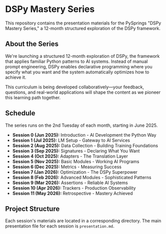 # DSPy Mastery Series

This repository contains the presentation materials for the PySprings "DSPy
Mastery Series," a 12-month structured exploration of the DSPy framework.

## About the Series

We're launching a structured 12-month exploration of DSPy, the framework that
applies familiar Python patterns to AI systems. Instead of manual prompt
engineering, DSPy enables declarative programming where you specify what you
want and the system automatically optimizes how to achieve it.

This curriculum is being developed collaboratively—your feedback, questions,
and real-world applications will shape the content as we pioneer this learning
path together.

## Schedule

The series runs on the 2nd Tuesday of each month, starting in June 2025.

- **Session 0 (Jun 2025):** Introduction - AI Development the Python Way
- **Session 1 (Jul 2025):** LM Setup - Gateway to AI Services
- **Session 2 (Aug 2025):** Data Collection - Building Training Foundations
- **Session 3 (Sep 2025):** Signatures - Declaring What You Want
- **Session 4 (Oct 2025):** Adapters - The Translation Layer
- **Session 5 (Nov 2025):** Basic Modules - Working AI Programs
- **Session 6 (Dec 2025):** Metrics - Measuring Success
- **Session 7 (Jan 2026):** Optimization - The DSPy Superpower
- **Session 8 (Feb 2026):** Advanced Modules - Sophisticated Patterns
- **Session 9 (Mar 2026):** Assertions - Reliable AI Systems
- **Session 10 (Apr 2026):** Trackers - Production Observability
- **Session 11 (May 2026):** Retrospective - Mastery Achieved

## Project Structure

Each session's materials are located in a corresponding directory. The main
presentation file for each session is `presentation.md`.

